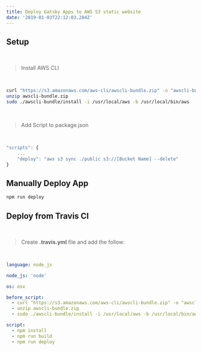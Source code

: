 ```yaml
---
title: Deploy Gatsby Apps to AWS S3 static website
date: '2019-01-03T22:12:03.284Z'
---
```


## Setup

<br/>

> Install AWS CLI
<br/>

```bash
curl "https://s3.amazonaws.com/aws-cli/awscli-bundle.zip" -o "awscli-bundle.zip"
unzip awscli-bundle.zip
sudo ./awscli-bundle/install -i /usr/local/aws -b /usr/local/bin/aws
```

<br/>

> Add Script to package.json
<br/>

```javascript
"scripts": {
    ...
    "deploy": "aws s3 sync ./public s3://[Bucket Name] --delete"
}
```

## Manually Deploy App


```bash
npm run deploy
```

## Deploy from Travis CI

<br/>

> Create **.travis.yml** file and add the follow:
<br/>

```yaml
language: node_js

node_js: 'node'

os: osx

before_script:
  - curl "https://s3.amazonaws.com/aws-cli/awscli-bundle.zip" -o "awscli-bundle.zip"
  - unzip awscli-bundle.zip
  - sudo ./awscli-bundle/install -i /usr/local/aws -b /usr/local/bin/aws

script:
  - npm install
  - npm run build
  - npm run deploy
```
